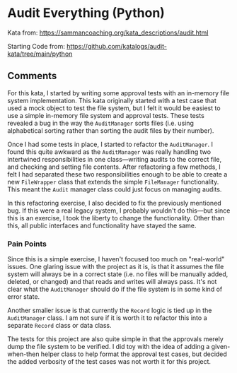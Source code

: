 # Audit Everything (Python)

Kata from: <https://sammancoaching.org/kata_descriptions/audit.html>

Starting Code from: <https://github.com/katalogs/audit-kata/tree/main/python>

## Comments

For this kata, I started by writing some approval tests with an in-memory file
system implementation. This kata originally started with a test case that used a
mock object to test the file system, but I felt it would be easiest to use a
simple in-memory file system and approval tests. These tests revealed a bug in
the way the `AuditManager` sorts files (i.e. using alphabetical sorting rather
than sorting the audit files by their number).

Once I had some tests in place, I started to refactor the `AuditManager`. I
found this quite awkward as the `AuditManager` was really handling two
intertwined responsibilities in one class—writing audits to the correct file,
and checking and setting file contents. After refactoring a few methods, I felt
I had separated these two responsibilities enough to be able to create a
new `FileWrapper` class that extends the simple `FileManager` functionality.
This meant the `Audit` manager class could just focus on managing audits.

In this refactoring exercise, I also decided to fix the previously mentioned
bug. If this were a real legacy system, I probably wouldn't do this—but since
this is an exercise, I took the liberty to change the functionality. Other than
this, all public interfaces and functionality have stayed the same.

### Pain Points

Since this is a simple exercise, I haven't focused too much on "real-world"
issues. One glaring issue with the project as it is, is that it assumes the file
system will always be in a correct state (i.e. no files will be manually
added, deleted, or changed) and that reads and writes will always pass.
It's not clear what the `AuditManager` should do if the file system is in some
kind of error state.

Another smaller issue is that currently the `Record` logic is tied up in
the `AuditManager` class. I am not sure if it is worth it to refactor this into
a separate `Record` class or data class.

The tests for this project are also quite simple in that the approvals merely
dump the file system to be verified. I did toy with the idea of adding a
given-when-then helper class to help format the approval test cases, but decided
the added verbosity of the test cases was not worth it for this project.
